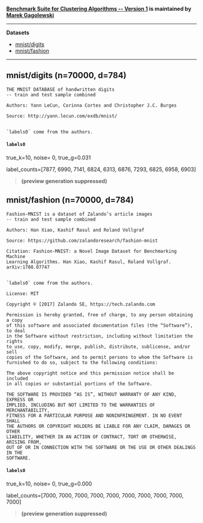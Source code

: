 **[Benchmark Suite for Clustering Algorithms -- Version 1](https://github.com/gagolews/clustering_benchmarks_v1)
is maintained by [Marek Gagolewski](https://www.gagolewski.com)**


--------------------------------------------------------------------------------

**Datasets**

* [mnist/digits](#mnist_digits)
* [mnist/fashion](#mnist_fashion)

--------------------------------------------------------------------------------

## mnist/digits (n=70000, d=784) <a name="mnist_digits"></a>

    THE MNIST DATABASE of handwritten digits
    -- train and test sample combined
    
    Authors: Yann LeCun, Corinna Cortes and Christopher J.C. Burges
    
    Source: http://yann.lecun.com/exdb/mnist/
    
    
    `labels0` come from the authors.
    


#### `labels0`

true_k=10, noise=    0, true_g=0.031

label_counts=[7877, 6990, 7141, 6824, 6313, 6876, 7293, 6825, 6958, 6903]

> **(preview generation suppressed)**





## mnist/fashion (n=70000, d=784) <a name="mnist_fashion"></a>

    Fashion-MNIST is a dataset of Zalando’s article images
    -- train and test sample combined
    
    Authors: Han Xiao, Kashif Rasul and Roland Vollgraf
    
    Source: https://github.com/zalandoresearch/fashion-mnist
    
    Citation: Fashion-MNIST: a Novel Image Dataset for Benchmarking Machine
    Learning Algorithms. Han Xiao, Kashif Rasul, Roland Vollgraf. arXiv:1708.07747
    
    
    `labels0` come from the authors.
    
    License: MIT
    
    Copyright © [2017] Zalando SE, https://tech.zalando.com
    
    Permission is hereby granted, free of charge, to any person obtaining a copy
    of this software and associated documentation files (the “Software”), to deal
    in the Software without restriction, including without limitation the rights
    to use, copy, modify, merge, publish, distribute, sublicense, and/or sell
    copies of the Software, and to permit persons to whom the Software is
    furnished to do so, subject to the following conditions:
    
    The above copyright notice and this permission notice shall be included
    in all copies or substantial portions of the Software.
    
    THE SOFTWARE IS PROVIDED “AS IS”, WITHOUT WARRANTY OF ANY KIND, EXPRESS OR
    IMPLIED, INCLUDING BUT NOT LIMITED TO THE WARRANTIES OF MERCHANTABILITY,
    FITNESS FOR A PARTICULAR PURPOSE AND NONINFRINGEMENT. IN NO EVENT SHALL
    THE AUTHORS OR COPYRIGHT HOLDERS BE LIABLE FOR ANY CLAIM, DAMAGES OR OTHER
    LIABILITY, WHETHER IN AN ACTION OF CONTRACT, TORT OR OTHERWISE, ARISING FROM,
    OUT OF OR IN CONNECTION WITH THE SOFTWARE OR THE USE OR OTHER DEALINGS IN THE
    SOFTWARE.
    


#### `labels0`

true_k=10, noise=    0, true_g=0.000

label_counts=[7000, 7000, 7000, 7000, 7000, 7000, 7000, 7000, 7000, 7000]

> **(preview generation suppressed)**





